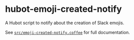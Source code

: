 # hubot-emoji-created-notify

A Hubot script to notify about the creation of Slack emojis.

See [`src/emoji-created-notify.coffee`](src/emoji-created-notify.coffee) for full documentation.
